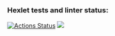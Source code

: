 ### Hexlet tests and linter status:
[![Actions Status](https://github.com/yauhen1996/python-project-lvl1/workflows/hexlet-check/badge.svg)](https://github.com/yauhen1996/python-project-lvl1/actions)
<a href="https://codeclimate.com/github/yauhen1996/python-project-lvl1/maintainability"><img src="https://api.codeclimate.com/v1/badges/cbb0c7701e024b019144/maintainability" /></a>
